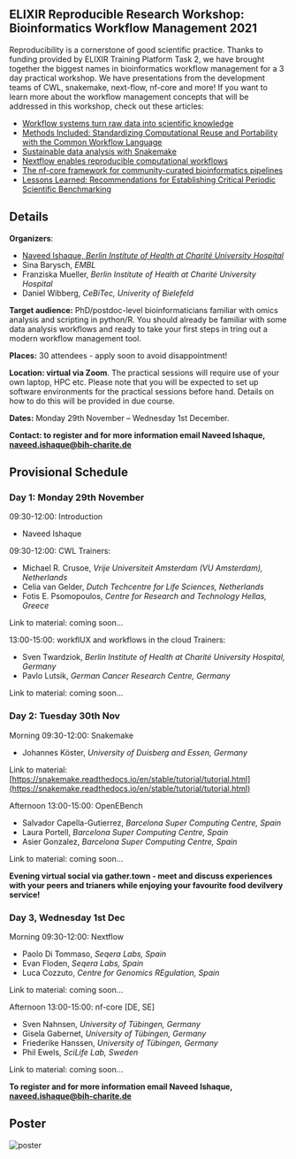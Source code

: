 ## ELIXIR Reproducible Research Workshop: Bioinformatics Workflow Management 2021

Reproducibility is a cornerstone of good scientific practice. Thanks to funding provided by ELIXIR Training Platform Task 2, we have brought together the biggest names in bioinformatics workflow management for a 3 day practical workshop. We have presentations from the development teams of CWL, snakemake, next-flow, nf-core and more! If you want to learn more about the workflow management concepts that will be addressed in this workshop, check out these articles:
 - [Workflow systems turn raw data into scientific knowledge](https://doi.org/10.1038/d41586-019-02619-z)
 - [Methods Included: Standardizing Computational Reuse and Portability with the Common Workflow Language](https://arxiv.org/abs/2105.070287)
 - [Sustainable data analysis with Snakemake](https://f1000research.com/articles/10-33/v1)
 - [Nextflow enables reproducible computational workflows](https://doi.org/10.1038/nbt.3820)
 - [The nf-core framework for community-curated bioinformatics pipelines](https://doi.org/10.1038/s41587-020-0439-x)
 - [Lessons Learned: Recommendations for Establishing Critical Periodic Scientific Benchmarking](https://doi.org/10.1101/181677)

## Details

**Organizers**: 
- [Naveed Ishaque, *Berlin Institute of Health at Charité University Hospital*](naveed.ishaque@charite.de)
- Sina Barysch, *EMBL*
- Franziska Mueller, *Berlin Institute of Health at Charité University Hospital*
- Daniel Wibberg, *CeBiTec, Univerity of Bielefeld*

**Target audience:** PhD/postdoc-level bioinformaticians familiar with omics analysis and scripting in python/R. You should already be familiar with some data analysis workflows and ready to take your first steps in tring out a modern workflow management tool.

**Places:** 30 attendees - apply soon to avoid disappointment!

**Location: virtual via Zoom**. The practical sessions will require use of your own laptop, HPC etc. Please note that you will be expected to set up software environments for the practical sessions before hand. Details on how to do this will be provided in due course.

**Dates:** Monday 29th November – Wednesday 1st December.

**Contact: to register and for more information email Naveed Ishaque, [naveed.ishaque@bih-charite.de](naveed.ishaque@bih-charite.de)**

## Provisional Schedule

### Day 1: Monday 29th November

09:30-12:00: Introduction
 - Naveed Ishaque

09:30-12:00: CWL
Trainers:
 - Michael R. Crusoe, *Vrije Universiteit Amsterdam (VU Amsterdam), Netherlands*
 - Celia van Gelder, *Dutch Techcentre for Life Sciences, Netherlands*
 - Fotis E. Psomopoulos, *Centre for Research and Technology Hellas, Greece*

Link to material: coming soon...

13:00-15:00: workflUX and workflows in the cloud
Trainers: 
 - Sven Twardziok, *Berlin Institute of Health at Charité University Hospital, Germany*
 - Pavlo Lutsik, *German Cancer Research Centre, Germany*

Link to material: coming soon...

### Day 2: Tuesday 30th Nov

Morning 09:30-12:00: Snakemake
- Johannes Köster, *University of Duisberg and Essen, Germany*

Link to material: [https://snakemake.readthedocs.io/en/stable/tutorial/tutorial.html](https://snakemake.readthedocs.io/en/stable/tutorial/tutorial.html)

Afternoon 13:00-15:00: OpenEBench
- Salvador Capella-Gutierrez, *Barcelona Super Computing Centre, Spain*
- Laura Portell, *Barcelona Super Computing Centre, Spain*
- Asier Gonzalez, *Barcelona Super Computing Centre, Spain*

Link to material: coming soon...

**Evening virtual social via gather.town - meet and discuss experiences with your peers and trianers while enjoying your favourite food devilvery service!**

### Day 3, Wednesday 1st Dec

Morning 09:30-12:00: Nextflow
- Paolo Di Tommaso, *Seqera Labs, Spain*
- Evan Floden, *Seqera Labs, Spain*
- Luca Cozzuto, *Centre for Genomics REgulation, Spain*

Link to material: coming soon...

Afternoon 13:00-15:00: nf-core [DE, SE]
 - Sven Nahnsen, *University of Tübingen, Germany*
 - Gisela Gabernet, *University of Tübingen, Germany*
 - Friederike Hanssen, *University of Tübingen, Germany*
 - Phil Ewels, *SciLife Lab, Sweden*

Link to material: coming soon...

**To register and for more information email Naveed Ishaque, [naveed.ishaque@bih-charite.de](naveed.ishaque@bih-charite.de)**

## Poster

![poster](https://user-images.githubusercontent.com/92855176/138080677-2779de40-d8a2-48d3-a12a-743b6e0e1da5.png)
